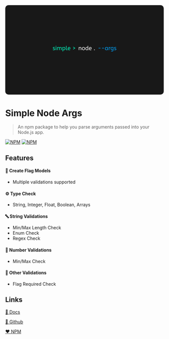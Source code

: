 <img src="./images/rectangle_logo.png" style="border-radius: 10px" alt="Logo Rectangle"/>

# Simple Node Args

> An npm package to help you parse arguments passed into your Node.js app.

[![NPM](https://img.shields.io/npm/dt/simple-node-args?style=for-the-badge)](https://www.npmjs.com/package/simple-node-args)
[![NPM](https://img.shields.io/npm/v/simple-node-args?style=for-the-badge)](https://www.npmjs.com/package/simple-node-args)

## Features

#### 🧰 Create Flag Models
  - Multiple validations supported

#### ⚙️ Type Check
  - String, Integer, Float, Boolean, Arrays

#### 🔤 String Validations
  - Min/Max Length Check
  - Enum Check
  - Regex Check

#### 🔢 Number Validations
  - Min/Max Check

#### 🧮 Other Validations
  - Flag Required Check

## Links

[📘 Docs](https://mafgit.github.io/simple-node-args/)

[🖤 Github](https://github.com/mafgit/simple-node-args)

[❤️ NPM](https://www.npmjs.com/package/simple-node-args)